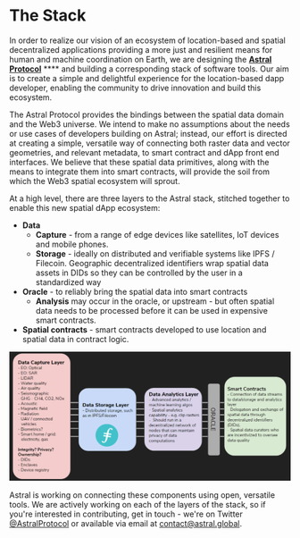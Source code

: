 # The Stack

In order to realize our vision of an ecosystem of location-based and spatial decentralized applications providing a more just and resilient means for human and machine coordination on Earth, we are designing the [**Astral  Protocol**](../../astral/) **** and building a corresponding stack of software tools. Our aim is to create a simple and delightful experience for the location-based dapp developer, enabling the community to drive innovation and build this ecosystem.&#x20;

The Astral Protocol provides the bindings between the spatial data domain and the Web3 universe. We intend to make no assumptions about the needs or use cases of developers building on Astral; instead, our effort is directed at creating a simple, versatile way of connecting both raster data and vector geometries, and relevant metadata, to smart contract and dApp front end interfaces. We believe that these spatial data primitives, along with the means to integrate them into smart contracts, will provide the soil from which the Web3 spatial ecosystem will sprout.

At a high level, there are three layers to the Astral stack, stitched together to enable this new spatial dApp ecosystem:

* **Data**&#x20;
  * **Capture** - from a range of edge devices like satellites, IoT devices and mobile phones.&#x20;
  * **Storage** - ideally on distributed and verifiable systems like IPFS / Filecoin. Geographic decentralized identifiers wrap spatial data assets in DIDs so they can be controlled by the user in a standardized way
* &#x20;**Oracle** - to reliably bring the spatial data into smart contracts
  * **Analysis** may occur in the oracle, or upstream - but often spatial data needs to be processed before it can be used in expensive smart contracts.
* **Spatial contracts** - smart contracts developed to use location and spatial data in contract logic.&#x20;

![Astral Protocol: Web3 spatial data standard](<../../../.gitbook/assets/image (2).png>)

Astral is working on connecting these components using open, versatile tools. We are actively working on each of the layers of the stack, so if you're interested in contributing, get in touch - we're on Twitter [@AstralProtocol](https://twitter.com/AstralProtocol) or available via email at contact@astral.global.
